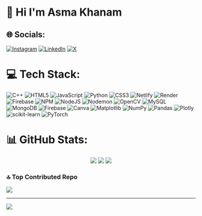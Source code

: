 # 💫 Hi I'm Asma Khanam
## 🌐 Socials:
[![Instagram](https://img.shields.io/badge/Instagram-%23E4405F.svg?logo=Instagram&logoColor=white)](https://instagram.com/faaria.khanam) [![LinkedIn](https://img.shields.io/badge/LinkedIn-%230077B5.svg?logo=linkedin&logoColor=white)](https://linkedin.com/in/asmakhanam) [![X](https://img.shields.io/badge/X-black.svg?logo=X&logoColor=white)](https://x.com/faariakhanam) 

# 💻 Tech Stack:
![C++](https://img.shields.io/badge/c++-%2300599C.svg?style=plastic&logo=c%2B%2B&logoColor=white) ![HTML5](https://img.shields.io/badge/html5-%23E34F26.svg?style=plastic&logo=html5&logoColor=white) ![JavaScript](https://img.shields.io/badge/javascript-%23323330.svg?style=plastic&logo=javascript&logoColor=%23F7DF1E) ![Python](https://img.shields.io/badge/python-3670A0?style=plastic&logo=python&logoColor=ffdd54) ![CSS3](https://img.shields.io/badge/css3-%231572B6.svg?style=plastic&logo=css3&logoColor=white) ![Netlify](https://img.shields.io/badge/netlify-%23000000.svg?style=plastic&logo=netlify&logoColor=#00C7B7) ![Render](https://img.shields.io/badge/Render-%46E3B7.svg?style=plastic&logo=render&logoColor=white) ![Firebase](https://img.shields.io/badge/firebase-%23039BE5.svg?style=plastic&logo=firebase) ![NPM](https://img.shields.io/badge/NPM-%23CB3837.svg?style=plastic&logo=npm&logoColor=white) ![NodeJS](https://img.shields.io/badge/node.js-6DA55F?style=plastic&logo=node.js&logoColor=white) ![Nodemon](https://img.shields.io/badge/NODEMON-%23323330.svg?style=plastic&logo=nodemon&logoColor=%BBDEAD) ![OpenCV](https://img.shields.io/badge/opencv-%23white.svg?style=plastic&logo=opencv&logoColor=white) ![MySQL](https://img.shields.io/badge/mysql-%2300000f.svg?style=plastic&logo=mysql&logoColor=white) ![MongoDB](https://img.shields.io/badge/MongoDB-%234ea94b.svg?style=plastic&logo=mongodb&logoColor=white) ![Firebase](https://img.shields.io/badge/Firebase-039BE5?style=plastic&logo=Firebase&logoColor=white) ![Canva](https://img.shields.io/badge/Canva-%2300C4CC.svg?style=plastic&logo=Canva&logoColor=white) ![Matplotlib](https://img.shields.io/badge/Matplotlib-%23ffffff.svg?style=plastic&logo=Matplotlib&logoColor=black) ![NumPy](https://img.shields.io/badge/numpy-%23013243.svg?style=plastic&logo=numpy&logoColor=white) ![Pandas](https://img.shields.io/badge/pandas-%23150458.svg?style=plastic&logo=pandas&logoColor=white) ![Plotly](https://img.shields.io/badge/Plotly-%233F4F75.svg?style=plastic&logo=plotly&logoColor=white) ![scikit-learn](https://img.shields.io/badge/scikit--learn-%23F7931E.svg?style=plastic&logo=scikit-learn&logoColor=white) ![PyTorch](https://img.shields.io/badge/PyTorch-%23EE4C2C.svg?style=plastic&logo=PyTorch&logoColor=white)
# 📊 GitHub Stats:
<div align="center">
  <img src="https://github-readme-stats.vercel.app/api?username=Asma-Khanam&theme=dark&hide_border=false&include_all_commits=false&count_private=false" />
  <img src="https://github-readme-streak-stats.herokuapp.com/?user=Asma-Khanam&theme=dark&hide_border=false" />
  <img src="https://github-readme-stats.vercel.app/api/top-langs/?username=Asma-Khanam&theme=dark&hide_border=false&include_all_commits=false&count_private=false&layout=compact" />
</div>

### 🔝 Top Contributed Repo
<img src="https://github-contributor-stats.vercel.app/api?username=Asma-Khanam&limit=5&theme=algolia&combine_all_yearly_contributions=true" />


---
[![](https://visitcount.itsvg.in/api?id=Asma-Khanam&icon=5&color=6)](https://visitcount.itsvg.in)

<!-- Proudly created with GPRM ( https://gprm.itsvg.in ) -->
